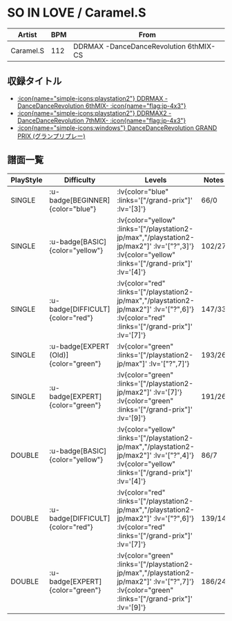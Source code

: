 # SO IN LOVE / Caramel.S

|Artist|BPM|From|
|------|---|----|
|Caramel.S|112|DDRMAX -DanceDanceRevolution 6thMIX- CS|

## 収録タイトル

- [ :icon{name="simple-icons:playstation2"} DDRMAX -DanceDanceRevolution 6thMIX- :icon{name="flag:jp-4x3"} ](/playstation2-jp/max)
- [ :icon{name="simple-icons:playstation2"} DDRMAX2 -DanceDanceRevolution 7thMIX- :icon{name="flag:jp-4x3"} ](/playstation2-jp/max2)
- [ :icon{name="simple-icons:windows"} DanceDanceRevolution GRAND PRIX (グランプリプレー)](/grand-prix)

## 譜面一覧

|PlayStyle|Difficulty|Levels|Notes|Movie|
|---------|----------|------|-----|-----|
|SINGLE| :u-badge[BEGINNER]{color="blue"} | :lv{color="blue" :links='["/grand-prix"]' :lv='[3]'} |66/0||
|SINGLE| :u-badge[BASIC]{color="yellow"} | :lv{color="yellow" :links='["/playstation2-jp/max","/playstation2-jp/max2"]' :lv='["?",3]'}  :lv{color="yellow" :links='["/grand-prix"]' :lv='[4]'} |102/27||
|SINGLE| :u-badge[DIFFICULT]{color="red"} | :lv{color="red" :links='["/playstation2-jp/max","/playstation2-jp/max2"]' :lv='["?",6]'}  :lv{color="red" :links='["/grand-prix"]' :lv='[7]'} |147/33||
|SINGLE| :u-badge[EXPERT (Old)]{color="green"} | :lv{color="green" :links='["/playstation2-jp/max"]' :lv='["?",7]'} |193/26||
|SINGLE| :u-badge[EXPERT]{color="green"} | :lv{color="green" :links='["/playstation2-jp/max2"]' :lv='[7]'}  :lv{color="green" :links='["/grand-prix"]' :lv='[9]'} |191/26||
|DOUBLE| :u-badge[BASIC]{color="yellow"} | :lv{color="yellow" :links='["/playstation2-jp/max","/playstation2-jp/max2"]' :lv='["?",4]'}  :lv{color="yellow" :links='["/grand-prix"]' :lv='[4]'} |86/7||
|DOUBLE| :u-badge[DIFFICULT]{color="red"} | :lv{color="red" :links='["/playstation2-jp/max","/playstation2-jp/max2"]' :lv='["?",6]'}  :lv{color="red" :links='["/grand-prix"]' :lv='[7]'} |139/14||
|DOUBLE| :u-badge[EXPERT]{color="green"} | :lv{color="green" :links='["/playstation2-jp/max","/playstation2-jp/max2"]' :lv='["?",7]'}  :lv{color="green" :links='["/grand-prix"]' :lv='[9]'} |186/24||
